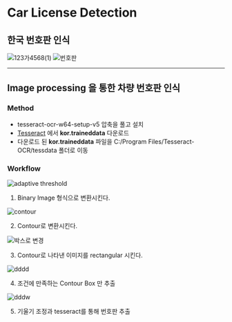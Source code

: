 # Car License Detection
## 한국 번호판 인식

![123가4568(1)](https://user-images.githubusercontent.com/71427403/104855588-eccc4d80-5950-11eb-9a26-8dd1cf2d9139.jpg)
![번호판](https://user-images.githubusercontent.com/71427403/104855593-fa81d300-5950-11eb-9cb7-b5e981535e7b.png)

---

## Image processing 을 통한 차량 번호판 인식

### Method
* tesseract-ocr-w64-setup-v5 압축을 풀고 설치
* [Tesseract](https://github.com/tesseract-ocr/tessdata/blob/master/kor.traineddata) 에서 **kor.traineddata** 다운로드
* 다운로드 된 **kor.traineddata** 파일을 C:/Program Files/Tesseract-OCR/tessdata 폴더로 이동


### Workflow

![adaptive threshold](https://user-images.githubusercontent.com/71427403/104855672-5fd5c400-5951-11eb-9823-f0e680adbc67.png)

1. Binary Image 형식으로 변환시킨다.

![contour](https://user-images.githubusercontent.com/71427403/104855838-80eae480-5952-11eb-8282-45b6018e1e81.png)

2. Contour로 변환시킨다.

![박스로 변경](https://user-images.githubusercontent.com/71427403/104855840-85170200-5952-11eb-8365-692e5e075297.png)

3. Contour로 나타낸 이미지를 rectangular 시킨다. 

![dddd](https://user-images.githubusercontent.com/71427403/104855931-e5a63f00-5952-11eb-9e71-717785ca0f43.png)

4. 조건에 만족하는 Contour Box 만 추출

![dddw](https://user-images.githubusercontent.com/71427403/104855970-27cf8080-5953-11eb-9cd0-d0ca4e023d6f.png)

5. 기울기 조정과 tesseract를 통해 번호판 추출

